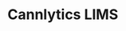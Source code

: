 # Cannlytics LIMS

<!-- ::: cannlytics.lims
    rendering:
      show_root_toc_entry: true
      show_root_heading: true
      show_source: true -->
